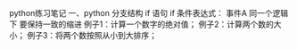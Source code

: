 python练习笔记
一、python   分支结构
if   语句
if 条件表达式：
    事件A
同一个逻辑下   要保持一致的缩进
例子1：计算一个数字的绝对值；
例子2：计算两个数的大小；
例子3：将两个数按照从小到大排序；